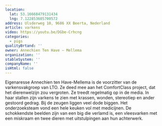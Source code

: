 ```yaml
---
location:
  lat: 53.16668479131434
  lng: 7.122853605700572
address: Ulsderweg 10, 9686 XX Beerta, Nederland
article: varkens
video: https://youtu.be/DGbe-Crhcng
categories:
  - pigs
qualityBrtand: ''
owner: Annechien Ten Have – Mellema
organization: ''
stableSystem: ''
companyName: ''
isHtml: false
---
```

Eigenaresse Annechien ten Have-Mellema is de voorzitter van de varkensvakgroep van LTO. Ze deed mee aan het ComfortClass project, dat het dierenwelzijn zou vergroten. Ze treedt regelmatig op in de media. In haar stallen zijn varkens te zien met krassen, wonden, stereotiep en ander gestoord gedrag. Bij de zeugen liggen veel dode biggen. Het onderzoeksteam vond een hele keuken vol met medicijnen. De schokkendste beelden zijn van een big die verlamd is, een vleesvarken met een miskraam en twee dieren met uitstulpingen aan hun achterwerk.
